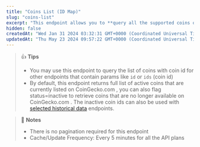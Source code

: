 ```yaml
---
title: "Coins List (ID Map)"
slug: "coins-list"
excerpt: "This endpoint allows you to **query all the supported coins on CoinGecko with coins id, name and symbol**."
hidden: false
createdAt: "Wed Jan 31 2024 03:32:31 GMT+0000 (Coordinated Universal Time)"
updatedAt: "Thu May 23 2024 09:57:22 GMT+0000 (Coordinated Universal Time)"
---
```

> 👍 **Tips**
> 
> - You may use this endpoint to query the list of coins with coin id for other endpoints that contain params like `id` or `ids` (coin id)
> - By default, this endpoint returns full list of active coins that are currently listed on CoinGecko.com , you can also flag status=inactive to retrieve coins that are no longer available on CoinGecko.com . The inactive coin ids can also be used with [selected historical data](https://docs.coingecko.com/changelog/30042024) endpoints.

> 📘 **Notes**
> 
> - There is no pagination required for this endpoint
> - Cache/Update Frequency: Every 5 minutes for all the API plans
